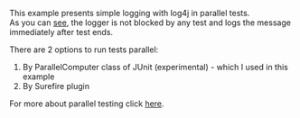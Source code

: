 This example presents simple logging with log4j in parallel tests.  
As you can [see](https://github.com/Vergil333/Logger/blob/master/logs.log), the logger is not blocked by any test 
and logs the message immediately after test ends.

There are 2 options to run tests parallel:
1) By ParallelComputer class of JUnit (experimental) - which I used in this example
2) By Surefire plugin

For more about parallel testing click [here](https://examples.javacodegeeks.com/core-java/junit/junit-run-tests-in-parallel/).
